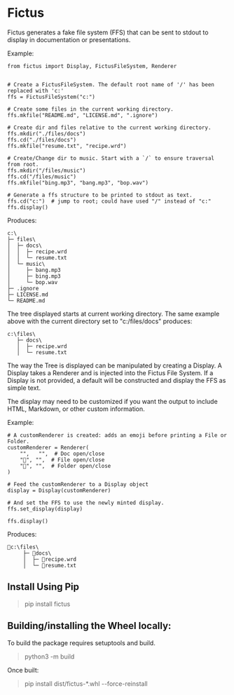 # Fictus

Fictus generates a fake file system (FFS) that can be sent to stdout to display in 
documentation or presentations.

Example:
```
from fictus import Display, FictusFileSystem, Renderer


# Create a FictusFileSystem. The default root name of '/' has been replaced with 'c:'
ffs = FictusFileSystem("c:")

# Create some files in the current working directory.
ffs.mkfile("README.md", "LICENSE.md", ".ignore")

# Create dir and files relative to the current working directory.
ffs.mkdir("./files/docs")
ffs.cd("./files/docs")
ffs.mkfile("resume.txt", "recipe.wrd")

# Create/Change dir to music. Start with a `/` to ensure traversal from root.
ffs.mkdir("/files/music")
ffs.cd("/files/music")
ffs.mkfile("bing.mp3", "bang.mp3", "bop.wav")

# Generate a ffs structure to be printed to stdout as text.
ffs.cd("c:")  # jump to root; could have used "/" instead of "c:"
ffs.display()
```
Produces:
```
c:\
├─ files\
│  ├─ docs\
│  │  ├─ recipe.wrd
│  │  └─ resume.txt
│  └─ music\
│     ├─ bang.mp3
│     ├─ bing.mp3
│     └─ bop.wav
├─ .ignore
├─ LICENSE.md
└─ README.md
```

The tree displayed starts at current working directory. The same example
above with the current directory set to "c:/files/docs" produces:
```
c:\files\ 
   ├─ docs\
   │  ├─ recipe.wrd
   │  └─ resume.txt
```
The way the Tree is displayed can be manipulated by creating a Display. A Display 
takes a Renderer and is injected into the Fictus File System. If a Display is not
provided, a default will be constructed and display the FFS as simple text.  

The display may need to be customized if you want the output to include HTML, 
Markdown, or other custom information.

Example:
```
# A customRenderer is created: adds an emoji before printing a File or Folder.
customRenderer = Renderer(
    "",   "",  # Doc open/close
    "📄", "",  # File open/close
    "📁", "",  # Folder open/close
)

# Feed the customRenderer to a Display object
display = Display(customRenderer)

# And set the FFS to use the newly minted display.
ffs.set_display(display)

ffs.display()
```
Produces:
```
📁c:\files\ 
     ├─ 📁docs\
     │  ├─ 📄recipe.wrd
     │  └─ 📄resume.txt
```

## Install Using Pip
>pip install fictus

## Building/installing the Wheel locally:
To build the package requires setuptools and build.
>python3 -m build

Once built:
>pip install dist/fictus-*.whl --force-reinstall
